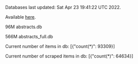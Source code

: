 Databases last updated: Sat Apr 23 19:41:22 UTC 2022. 

Available [here](https://github.com/cbeauhilton/ash-db/releases).


96M	abstracts.db

566M	abstracts_full.db

Current number of items in db:
[{"count(*)": 93309}]

Current number of scraped items in db:
[{"count(*)": 64634}]
